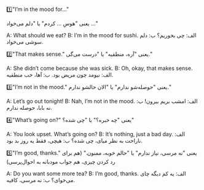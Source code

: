 1️⃣"I’m in the mood for..."

   یعنی "هوسِ ... کردم" یا "دلم می‌خواد ..."

A: What should we eat?
B: I’m in the mood for sushi.
  الف: چی بخوریم؟
  ب: دلم سوشی می‌خواد.

2️⃣"That makes sense."
   یعنی "آره، منطقیه" یا "درست می‌گی."

A: She didn’t come because she was sick.
B: Oh, okay, that makes sense.
  الف: نیومد چون مریض بود.
  ب: آها، خب منطقیه.

3️⃣"I’m not in the mood."
   یعنی "حوصله‌شو ندارم" یا "الان حالشو ندارم."

A: Let’s go out tonight!
B: Nah, I’m not in the mood.
  الف: امشب بریم بیرون!
 ب: نه بابا، حوصله ندارم.

4️⃣"What’s going on?"
   یعنی "چه خبره؟" یا "چی شده؟"

A: You look upset. What’s going on?
B: It’s nothing, just a bad day.
  الف: ناراحت به نظر میای، چی شده؟
  ب: هیچی، فقط یه روز بد بود.

5️⃣"I’m good, thanks."
   یعنی "نه مرسی، نیاز ندارم" یا "حالم خوبه، ممنون." (هم برای رد کردن چیزی، هم جواب مودبانه به احوال‌پرسی)

A: Do you want some more tea?
B: I’m good, thanks.
  الف: یه کم دیگه چای می‌خوای؟
  ب: نه مرسی، کافیه.
